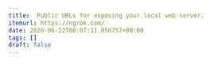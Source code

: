 ```yaml
---
title:  Public URLs for exposing your local web server.
itemurl: https://ngrok.com/
date: 2020-06-22T00:07:11.056757+08:00
tags: []
draft: false
---
```

